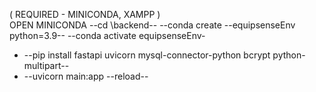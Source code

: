 ( REQUIRED - MINICONDA, XAMPP )  
OPEN MINICONDA 
--cd \backend--
--conda create --equipsenseEnv python=3.9--
--conda activate equipsenseEnv-
- --pip install fastapi uvicorn mysql-connector-python bcrypt python-multipart--
-  --uvicorn main:app --reload--
